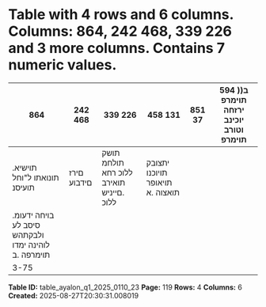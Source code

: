 # Table with 4 rows and 6 columns. Columns: 864, 242 468, 339 226 and 3 more columns. Contains 7 numeric values.

| 864 | 242 468 | 339 226 | 458 131 | 851 37 | 594 )ב( תוימרפ ירזחה יוכינב וטורב תוימרפ |
|---|---|---|---|---|---|
| .תוישיא תונואתו ל"וחל תועיסנ | םירז םידבוע | תושק תולחמ ללוכ רחא תואירב .םייניש ללוכ | יתצובק תויוכנו תויאופר תואצוה .א |  |  |
| .בויחה ידעומ סיסב לע ולבקתהש לוהינה ימדו תוימרפה .ב |  |  |  |  |  |
| 3-75 |  |  |  |  |  |

**Table ID:** table_ayalon_q1_2025_0110_23
**Page:** 119
**Rows:** 4
**Columns:** 6
**Created:** 2025-08-27T20:30:31.008019
